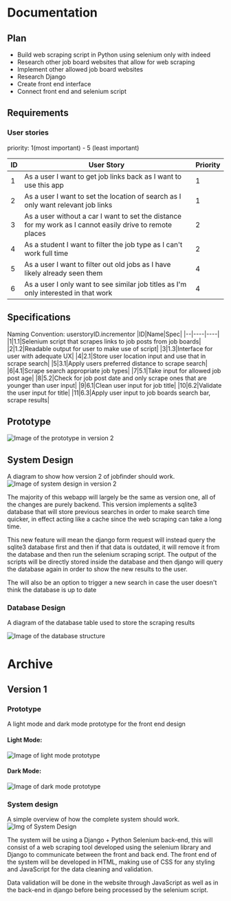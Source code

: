 # Documentation
## Plan
- Build web scraping script in Python using selenium only with indeed
- Research other job board websites that allow for web scraping
- Implement other allowed job board websites
- Research Django
- Create front end interface
- Connect front end and selenium script

## Requirements
### User stories
priority: 1(most important) - 5 (least important)

|ID|User Story|Priority|
|--|----------|--------|
|1|As a user I want to get job links back as I want to use this app| 1|
|2|As a user I want to set the location of search as I only want relevant job links| 1|
|3|As a user without a car I want to set the distance for my work as I cannot easily drive to remote places| 2|
|4|As a student I want to filter the job type as I can't work full time| 2|
|5| As a user I want to filter out old jobs as I have likely already seen them| 4|
|6| As a user I only want to see similar job titles as I'm only interested in that work| 4|

## Specifications

Naming Convention: userstoryID.incrementor
|ID|Name|Spec|
|--|----|----|
|1|1.1|Selenium script that scrapes links to job posts from job boards|
|2|1.2|Readable output for user to make use of script|
|3|1.3|Interface for user with adequate UX|
|4|2.1|Store user location input and use that in scrape search|
|5|3.1|Apply users preferred distance to scrape search|
|6|4.1|Scrape search appropriate job types|
|7|5.1|Take input for allowed job post age|
|8|5.2|Check for job post date and only scrape ones that are younger than user input|
|9|6.1|Clean user input for job title|
|10|6.2|Validate the user input for title|
|11|6.3|Apply user input to job boards search bar, scrape results|

## Prototype
![Image of the prototype in version 2](assets/prototype-new.PNG)

## System Design

A diagram to show how version 2 of jobfinder should work.
![Image of system design in version 2](assets/system-design-new.PNG)

The majority of this webapp will largely be the same as version one, all of the changes are purely backend. This version implements a sqlite3 database that will store previous searches in order to make search time quicker, in effect acting like a cache since the web scraping can take a long time. 

This new feature will mean the django form request will instead query the sqlite3 database first and then if that data is outdated, it will remove it from the database and then run the selenium scraping script. The output of the scripts will be directly stored inside the database and then django will query the database again in order to show the new results to the user.

The will also be an option to trigger a new search in case the user doesn't think the database is up to date

### Database Design
A diagram of the database table used to store the scraping results

![Image of the database structure](assets/database-table.PNG)



# Archive
## Version 1
### Prototype
A light mode and dark mode prototype for the front end design

#### Light Mode:

![Image of light mode prototype](assets/prototype-light.PNG)

#### Dark Mode:

![Image of dark mode prototype](assets/prototype-dark.PNG)
### System design
A simple overview of how the complete system should work.
![Img of System Design](assets/system-design-old.PNG)

The system will be using a Django + Python Selenium back-end, this will consist of a web scraping tool developed using the selenium library and Django to communicate between the front and back end.
The front end of the system will be developed in HTML, making use of CSS for any styling and JavaScript for the data cleaning and validation.

Data validation will be done in the website through JavaScript as well as in the back-end in django before being processed by the selenium script.